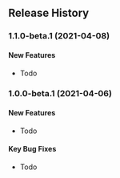 ## Release History

### 1.1.0-beta.1 (2021-04-08)
#### New Features
* Todo

### 1.0.0-beta.1 (2021-04-06)
#### New Features
* Todo

#### Key Bug Fixes
* Todo
